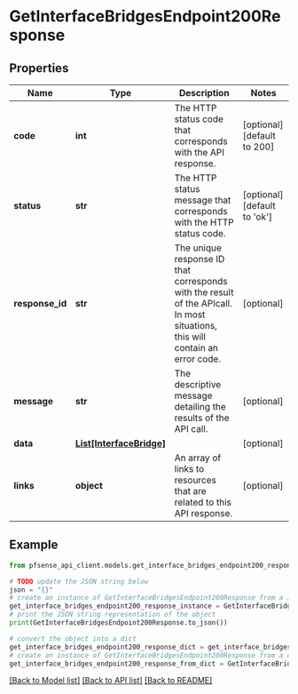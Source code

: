 # GetInterfaceBridgesEndpoint200Response


## Properties

Name | Type | Description | Notes
------------ | ------------- | ------------- | -------------
**code** | **int** | The HTTP status code that corresponds with the API response. | [optional] [default to 200]
**status** | **str** | The HTTP status message that corresponds with the HTTP status code. | [optional] [default to 'ok']
**response_id** | **str** | The unique response ID that corresponds with the result of the APIcall. In most situations, this will contain an error code. | [optional] 
**message** | **str** | The descriptive message detailing the results of the API call. | [optional] 
**data** | [**List[InterfaceBridge]**](InterfaceBridge.md) |  | [optional] 
**links** | **object** | An array of links to resources that are related to this API response. | [optional] 

## Example

```python
from pfsense_api_client.models.get_interface_bridges_endpoint200_response import GetInterfaceBridgesEndpoint200Response

# TODO update the JSON string below
json = "{}"
# create an instance of GetInterfaceBridgesEndpoint200Response from a JSON string
get_interface_bridges_endpoint200_response_instance = GetInterfaceBridgesEndpoint200Response.from_json(json)
# print the JSON string representation of the object
print(GetInterfaceBridgesEndpoint200Response.to_json())

# convert the object into a dict
get_interface_bridges_endpoint200_response_dict = get_interface_bridges_endpoint200_response_instance.to_dict()
# create an instance of GetInterfaceBridgesEndpoint200Response from a dict
get_interface_bridges_endpoint200_response_from_dict = GetInterfaceBridgesEndpoint200Response.from_dict(get_interface_bridges_endpoint200_response_dict)
```
[[Back to Model list]](../README.md#documentation-for-models) [[Back to API list]](../README.md#documentation-for-api-endpoints) [[Back to README]](../README.md)


